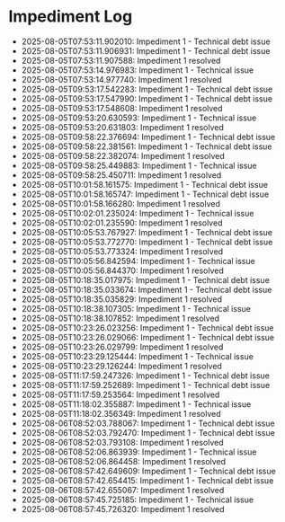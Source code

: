 # Impediment Log

- 2025-08-05T07:53:11.902010: Impediment 1 - Technical debt issue
- 2025-08-05T07:53:11.906931: Impediment 1 - Technical debt issue
- 2025-08-05T07:53:11.907588: Impediment 1 resolved
- 2025-08-05T07:53:14.976983: Impediment 1 - Technical issue
- 2025-08-05T07:53:14.977740: Impediment 1 resolved
- 2025-08-05T09:53:17.542283: Impediment 1 - Technical debt issue
- 2025-08-05T09:53:17.547990: Impediment 1 - Technical debt issue
- 2025-08-05T09:53:17.548608: Impediment 1 resolved
- 2025-08-05T09:53:20.630593: Impediment 1 - Technical issue
- 2025-08-05T09:53:20.631803: Impediment 1 resolved
- 2025-08-05T09:58:22.376694: Impediment 1 - Technical debt issue
- 2025-08-05T09:58:22.381561: Impediment 1 - Technical debt issue
- 2025-08-05T09:58:22.382074: Impediment 1 resolved
- 2025-08-05T09:58:25.449883: Impediment 1 - Technical issue
- 2025-08-05T09:58:25.450711: Impediment 1 resolved
- 2025-08-05T10:01:58.161575: Impediment 1 - Technical debt issue
- 2025-08-05T10:01:58.165747: Impediment 1 - Technical debt issue
- 2025-08-05T10:01:58.166280: Impediment 1 resolved
- 2025-08-05T10:02:01.235024: Impediment 1 - Technical issue
- 2025-08-05T10:02:01.235590: Impediment 1 resolved
- 2025-08-05T10:05:53.767927: Impediment 1 - Technical debt issue
- 2025-08-05T10:05:53.772770: Impediment 1 - Technical debt issue
- 2025-08-05T10:05:53.773324: Impediment 1 resolved
- 2025-08-05T10:05:56.842594: Impediment 1 - Technical issue
- 2025-08-05T10:05:56.844370: Impediment 1 resolved
- 2025-08-05T10:18:35.017975: Impediment 1 - Technical debt issue
- 2025-08-05T10:18:35.033674: Impediment 1 - Technical debt issue
- 2025-08-05T10:18:35.035829: Impediment 1 resolved
- 2025-08-05T10:18:38.107305: Impediment 1 - Technical issue
- 2025-08-05T10:18:38.107852: Impediment 1 resolved
- 2025-08-05T10:23:26.023256: Impediment 1 - Technical debt issue
- 2025-08-05T10:23:26.029066: Impediment 1 - Technical debt issue
- 2025-08-05T10:23:26.029799: Impediment 1 resolved
- 2025-08-05T10:23:29.125444: Impediment 1 - Technical issue
- 2025-08-05T10:23:29.126244: Impediment 1 resolved
- 2025-08-05T11:17:59.247326: Impediment 1 - Technical debt issue
- 2025-08-05T11:17:59.252689: Impediment 1 - Technical debt issue
- 2025-08-05T11:17:59.253564: Impediment 1 resolved
- 2025-08-05T11:18:02.355887: Impediment 1 - Technical issue
- 2025-08-05T11:18:02.356349: Impediment 1 resolved
- 2025-08-06T08:52:03.788067: Impediment 1 - Technical debt issue
- 2025-08-06T08:52:03.792470: Impediment 1 - Technical debt issue
- 2025-08-06T08:52:03.793108: Impediment 1 resolved
- 2025-08-06T08:52:06.863939: Impediment 1 - Technical issue
- 2025-08-06T08:52:06.864458: Impediment 1 resolved
- 2025-08-06T08:57:42.649609: Impediment 1 - Technical debt issue
- 2025-08-06T08:57:42.654415: Impediment 1 - Technical debt issue
- 2025-08-06T08:57:42.655067: Impediment 1 resolved
- 2025-08-06T08:57:45.725185: Impediment 1 - Technical issue
- 2025-08-06T08:57:45.726320: Impediment 1 resolved
